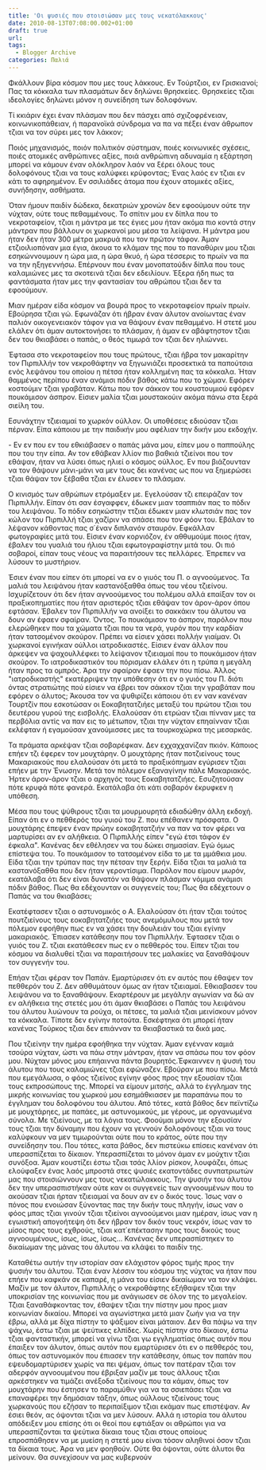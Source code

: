 ```yaml
---
title: 'Οι ψυσιές που στοισιώσαν μες τους νεκατόλακκους'
date: 2010-08-13T07:08:00.002+01:00
draft: true
url: 
tags:
  - Blogger Archive
categories: Παλιά
---
```


Φκάλλουν βίρα κόσμον που μες τους λάκκους. Εν Τούρτζιοι, εν Γρισκιανοί; Πας τα κόκκαλα των πλασμάτων δεν δηλώνει θρησκείες. Θρησκείες τζιαι ιδεολογίες δηλώνει μόνον η συνείδηση των δολοφόνων.  
  
Τί κκιάριν έχει έναν πλάσμαν που δεν πάσχει από σχιζοφρένειαν, κοινωνικοπάθειαν, ή παρανοϊκά σύνδρομα να πα να πέξει έναν άθρωπον τζιαι να τον σύρει μες τον λάκκον;  
  
Ποιός μηχανισμός, ποιόν πολιτικόν σύστημαν, ποιές κοινωνικές σχέσεις, ποιές ατομικές ανθρώπινες αξίες, ποιά ανθρώπινη αδυναμία η εξάρτηση μπορεί να κάμουν έναν ολόκληρον λαόν να ξέρει όλους τους δολοφόνους τζιαι να τους καλύφκει κρύφοντας; Ένας λαός εν τζιαι εν κάτι το αφηρημένον. Εν σσιλιάδες άτομα που έχουν ατομικές αξίες, συνήδησην, ασθήματα.  
  
Όταν ήμουν παιδίν δώδεκα, δεκατριών χρονών δεν εφοούμουν ούτε την νύχταν, ούτε τους πεθαμμένους. Το σπίτιν μου εν δίπλα που το νεκροταφείον, τζιαι η μάντρα με τες έγιες μου ήταν ακόμα πιο κοντά στην μάντραν που βάλλουν οι χωρκανοί μου μέσα τα λείψανα. Η μάντρα μου ήταν δεν ήταν 300 μέτρα μακρυά που τον πρώτον τάφον. Άμαν ετζιοιλιοπόναν μια έγια, άκουα το κλάμαν της που το παναθύριν μου τζιαι εσηκώννουμουν η ώρα μια, η ώρα θκυό, ή ώρα τέσσερις το πρωίν να πα να την ηξηγεννήσω. Επέρνουν που έναν μονοπατούδιν δίπλα που τους καλαμιώνες μες τα σκοτεινά τζιαι δεν εδειλίουν. Έξερα ήδη πως τα φαντάσματα ήταν μες την φαντασίαν του αθρώπου τζιαι δεν τα εφοούμουν.  
  
Μιαν ημέραν είδα κόσμον να βουρά προς το νεκροταφείον πρωίν πρωίν. Εβούρησα τζιαι γώ. Εφωνάζαν ότι ήβραν έναν άλυτον ανοίωντας έναν παλιόν οικογενειακόν τάφον για να θάψουν έναν πεθαμμένο. Η στετέ μου ελάλεν ότι άμαν αυτοκτονήσει το πλάσμαν, ή άμαν εν αβάφτηστον τζιαι δεν του θκιαβάσει ο παπάς, ο θεός τιμωρά τον τζιαι δεν ηλιώννει.  
  
Έφτασα στο νεκροταφείον που τους πρώτους, τζιαι ήβρα τον μακαρίτην τον Πιρπιλλήν τον νεκροθάφτην να ξηγωνιάζει προσεκτικά τα παπούτσια ενός λεψάνου του οποίου η πέτσα ήταν κολλημένη πας τα κόκκαλα. Ήταν θαμμένος περίπου έναν ανάμισι πόδιν βάθος κάτω που το χώμαν. Εφόρεν κοστούμιν τζιαι γραβάταν. Κάτω που τον σάκκον του κουστουμιού εφόρεν πουκάμισον άσπρον. Είσιεν μαλία τζιαι μουστακούιν ακόμα πάνω στα ξερά σιείλη του.  
  
Εσυνάχτην τζιειαμαί το χωρκόν ούλλον. Οι υποθέσεις εδιούσαν τζιαι πέρναν. Είπα κάποιου με την παιδικήν μου αφέλιαν την δικήν μου εκδοχήν.  
  
\- Εν εν που εν του εθκιάβασεν ο παπάς μάνα μου, είπεν μου ο παππούλης που του την είπα. Αν τον εθάβκαν λλίον πιο βαθκιά τζιείνοι που τον εθάψαν, ήταν να λύσει όπως ηλιεί ο κόσμος ούλλος. Εν που βιάζουνταν να τον θάψουν μάνι-μάνι να μεν τους δει κανένας ως που να ξημερώσει τζιαι θάψαν τον ξέβαθα τζιαι εν έλυσεν το πλάσμαν.  
  
Ο κινισμός των αθρώπων ετρόμαξεν με. Εγελούσαν τζι επειράζαν τον Πιρπιλλήν. Είπαν ότι σαν έσγαφφεν, έδωκεν μιαν τσαππιάν πας το πόδιν του λειψάνου. Το πόδιν εσηκώστην ττζιαι έδωκεν μιαν κλωτσιάν πας τον κώλον του Πιρπιλλή τζιαι χαζίριν να σπάσει που τον φόον του. Εβάλαν το λέψανον κάθοντας πας σ΄έναν διπλανόν σταυρόν. Εφκάλλαν φωτογραφίες μιτά του. Είσιεν έναν κορνιόζον, έν αθθυμούμε ποιος ήταν, έβαλεν του γυαλιά του ήλιου τζιαι εφωτογραφίστην μιτά του. Οι πιό σοβαροί, είπαν τους νέους να παραιτήσουν τες πελλάρες. Έπρεπεν να λύσουν το μυστήριον.  
  
Έσιεν έναν που είπεν ότι μπορεί να εν ο γιυός του Π. ο αγνοούμενος. Τα μαλιά του λειψάνου ήταν καστανόξαθθα όπως του νέου τζιείνου. Ισχυρίζετουν ότι δεν ήταν αγνοούμενος του πολέμου αλλά επαίξαν τον οι πραξικοπηματίες που ήταν αριστερός τζιαι εθάψαν τον άρον-άρον όπου εφτάσαν. Έβαλεν τον Πιρπιλλήν να ανοίξει το σακκάκιν του άλυτου να δουν αν έφαεν σφαίραν. Όντος. Το πουκάμισον το άσπρον, παρόλον που ελερώθηκεν που τα χώματα τζιαι που τα νερά, γυρόν που την καρδίαν ήταν τατσομένον σκούρον. Πρέπει να είσιεν χάσει πολλήν γιαίμαν. Οι χωρκανοί εγινήκαν ούλλοι ιατροδικαστές. Είσιεν έναν άλλον που άρκεψεν να ψαχουλλέφκει το λείψανον τζιειαμαί που το πουκάμισον ήταν σκούρον. Το ιατροδικαστικόν του πόρισμαν ελάλεν ότι η τρύπα η μεγάλη ήταν προς τα ομπρός. Άρα την σφαίραν έφαεν την που πίσω. Άλλος "ιατροδικαστής" εκατέρριψεν την υπόθεσην ότι εν ο γυιός του Π. διότι όντας στρατιώτης πού είσιεν να έβρει τον σάκκον τζιαι την γραβάταν που εφόρεν ο άλυτος; Άκουσα τον να ψυθιρίζει κάποιου ότι εν ναν κανέναν Τουρτζίν που εσκοτώσαν οι Εοκαβητατζιήες μεταξύ του πρώτου τζιαι του δευτέρου γυρού της εισβολής. Ελαλούσαν ότι ετρώαν τζιαι πίνναν μες τα περβόλια αντίς να παν εις το μέτωπον, τζιαι την νύχταν επηαίνναν τζιαι εκλέφταν ή εγαμούσαν χανούμισσες μες τα τουρκοχώρκα της μεσαρκάς.  
  
Τα πράματα αρκέψαν τζιαι σοβαρέφκαν. Δεν εχχαχχανίζαν πκιόν. Κάποιος επήεν τζι έφερεν τον μουχτάρην. Ο μουχτάρης ήταν ποτζιείνους τους Μακαριακούς που ελαλούσαν ότι μετά το πραξικόπημαν εγύρισεν τζιαι επήεν με την Ένωσην. Μετά τον πόλεμον εξαναγίνην πάλε Μακαριακός. Ήρτεν άρον-άρον τζιαι ο αρχηγός τους Εοκαβητατζιήες. Εσυζητούσαν πότε κρυφά πότε φανερά. Εκατάλαβα ότι κάτι σοβαρόν έκρυφκεν η υπόθεση.  
  
Μέσα που τους ψύθιρους τζιαι τα μουρμουρητά εδιαδώθην άλλη εκδοχή. Είπαν ότι εν ο πεθθερός του γυιού του Ζ. που επέθανεν πρόσφατα. Ο μουχτάρης έπεψεν έναν πρώην εοκαβητατζιήν να παν να τον φέρει να μαρτυρίσει αν εν αλήθκεια. Ο Πιρπιλλής είπεν "εγώ έτσι τάφον έν έφκαλα". Κανένας δεν εθέλησεν να του δώκει σημασίαν. Εγώ όμως επίστεψα του. Το πουκάμισον το τατσομένον είδα το με τα μμάθκια μου. Είδα τζιαι την τρύπαν πας την πέτσαν την ξερήν. Είδα τζιαι τα μαλιά τα καστανόξαθθα που δεν ήταν γεροντίσιμα. Παρόλον που είμουν μωρόν, εκατάλαβα ότι δεν είναι δυνατόν να θάψουν πλάσμαν νόμιμα ανάμισι πόδιν βάθος. Πως θα εδέχουνταν οι συγγενείς του; Πως θα εδέχετουν ο Παπάς να του θκιαβάσει;  
  
Εκατέφτασεν τζιαι ο αστυνομικός ο Α. Ελαλούσαν ότι ήταν τζιαι τούτος πουτζιείνους τους εοκαβητατζιήες τους ανεμόμυλους που μετά τον πόλεμον εφοήθην πως εν να χάσει την δουλειάν του τζιαι εγίνην μακαριακός. Έπιασεν κατάθεσην που τον Πιρπιλλήν. Έφτασεν τζιαι ο γυιός του Ζ. τζιαι εκατάθεσεν πως εν ο πεθθερός του. Είπεν τζιαι του κόσμου να διαλυθεί τζιαι να παραιτήσουν τες μαλακίες να ξαναθάψουν τον συγγενήν του.  
  
Επήαν τζιαι φέραν τον Παπάν. Εμαρτύρισεν ότι εν αυτός που έθαψεν τον πεθθερόν του Ζ. Δεν αθθυμάτουν όμως αν ήταν τζιειαμαί. Εθκιαβασεν του λειψάνου να το ξαναθάψουν. Εκαρτέρουν με μεγάλην αγωνίαν να δώ αν εν αλήθκεια της στετές μου ότι άμαν θκιαβάσει ο Παπάς του λειψάνου του άλυτου λυώνουν τα ρούχα, οι πέτσες, τα μαλιά τζιαι μεινίσκουν μόνον τα κόκκαλα. Τίποτε δεν εγίνην ποτούτα. Εσκέφτηκα ότι μπορεί ήταν κανένας Τούρκος τζιαι δεν επιάνναν τα θκιαβαστικά τα δικά μας.  
  
Που τζιείνην την ημέρα εφοήθηκα την νύχταν. Άμαν εγένναν καμιά τσούρα νύχταν, ώστι να πάω στην μάντραν, ήταν να σπάσω που τον φόον μου. Νύχταν μόνος μου επήαιννα πάντα βουρητός.Έφκαιννεν η ψυσιή του άλυτου που τους καλαμιώνες τζιαι εφώναζεν. Εβούραν με που πίσω. Μετά που εμεγάλωσα, ο φόος τζιείνος εγίνην φόος προς την εξουσίαν τζιαι τους εκπροσώπους της. Μπορεί να είμουν μιτσής, αλλά το έγγλημαν της μικρής κοινωνίας του χωρκού μου εσημάθκιασεν με παραπάνω που το έγγλημαν του δολοφόνου του άλυτου. Από τότες, κατά βάθος δεν πεϊντίζω με μουχτάρηες, με παπάες, με αστυνομικούς, με γέρους, με οργανωμένα σύνολα. Με τζιείνους, με τα λόγια τους. Φοούμαι μόνον την εξουσίαν τους τζιαι την δύναμην που έχουν να γεννούν δολοφόνους τζιαι να τους καλύφκουν να μεν τιμωρούνται ούτε που το κράτος, ούτε που την συνείδησην του. Που τότες, κατα βάθος, δεν πιστεύκω επίσεις κανέναν ότι υπερασπίζεται το δίκαιον. Υπερασπίζεται το μόνον άμαν εν μούχτιν τζιαι συνόξοα. Άμαν κουστίζει έστω τζιαι τσάς λλίον ρίσκον, λουφάζει, όπως ελούφαξεν ένας λαός μπροστά στες ψυσιές εκατοντάδες συνπατριωτών μας που στοισιώννουν μες τους νεκατώλακκους. Την ψυσιήν του άλυτου δεν την υπερασπιστήκαν ούτε καν οι συγγενείς των αγνοουμένων που το ακούσαν τζιαι ήρταν τζιειαμαί να δουν αν εν ο δικός τους. Ίσως ναν ο πόνος που ενοιώσαν ξύνοντας πας την δικήν τους πληγήν, ίσως ναν ο φόος μπας τζιαι γινούν τζιαι τζιείνοι αγνοούμενοι μιαν ημέραν, ίσως ναν η εγωιστική απογοήτεψη ότι δεν ήβραν τον δικόν τους νεκρόν, ίσως ναν το μίσος προς τους εχθρούς, τζιαι κατ΄επέκτασην προς τους δικούς τους αγνοουμένους, ίσως, ίσως, ίσως... Κανένας δεν υπερασπίστηκεν το δικαίωμαν της μάνας του άλυτου να κλάψει το παιδίν της.  
  
Καταθέτω αυτήν την ιστορίαν σαν ελάχιστον φόρος τιμής προς την ψυσιήν του άλυτου. Τζιαι έναν λέσσιν του κόσμου της νύχτας να ήταν που επήεν που καφκάν σε καπαρέ, η μάνα του είσιεν δικαίωμαν να τον κλάψει. Μαζίν με τον άλυτον, Πιρπιλλής ο νεκροθάφτης εξήθαψεν τζιαι την υποκρισίαν της κοινωνίας που με ανάγιωσεν σε όλον της το μεγαλείον. Τζιαι ξαναθάφκοντας τον, έθαψεν τζιαι την πίστην μου προς μιαν κοινωνίαν δικαίου. Μπορεί να αγωνίστηκα μετά μιαν ζωήν για να την έβρω, αλλά με δίχα πίστην το ψάξιμον είναι μάταιον. Δεν θα πάψω να την ψάχνω, έστω τζιαι με ψεύτικες ελπίδες. Χωρίς πίστην στο δίκαιον, έστω τζιαι φανταστικήν, μπορεί να γίνω τζιαι γω εγγληματίας όπως αυτόν που έπαιξεν τον άλυτον, όπως αυτόν που εμαρτύρισεν ότι εν ο πεθθερός του, όπως τον αστυνομικόν που έπιασεν την κατάθεσην, όπως τον παπάν που εψευδομαρτύρισεν χωρίς να πει ψέμαν, όπως τον πατέραν τζιαι τον αδερφόν αγνοουμένου που έβριξαν μαζίν με τους άλλους τζιαι αρκέστηκεν να τιμάζει ανέξοδα τζιείνους που τα κάμαν, όπως τον μουχτάρην που έστησεν το παραμύθιν για να τα σσιεπάσει τζιαι να επαναφέρει την δημόσιαν τάξην, όπως ούλλους τζιείνους τους χωρκανούς που εζήσαν το περιπαίξιμον τζιαι εκάμαν πως επιστέψαν. Αν έσιει θεόν, ας όψονται τζιαι να μεν λύσουν. Αλλά η ιστορία του άλυτου απόδειξεν μου επίσης ότι οι θεοί που εφτιάξαν οι αθρώποι για να υπερασπίζονται τα ψεύτικα δίκαια τους τζιαι στους οποίους επροσπάθησεν να με μυείση η στετέ μου είναι τόσον αληθινοί όσον τζιαι τα δίκαια τους. Άρα να μεν φοηθούν. Ούτε θα όψονται, ούτε άλυτοι θα μείνουν. Θα συνεχίσουν να μας κυβερνούν
